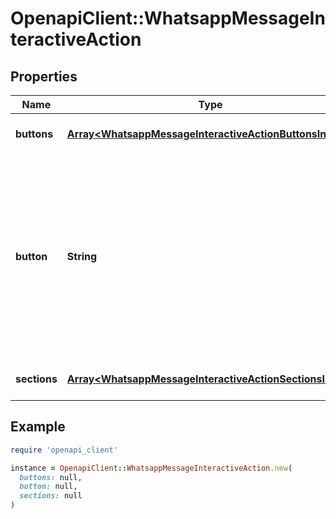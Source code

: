 # OpenapiClient::WhatsappMessageInteractiveAction

## Properties

| Name | Type | Description | Notes |
| ---- | ---- | ----------- | ----- |
| **buttons** | [**Array&lt;WhatsappMessageInteractiveActionButtonsInner&gt;**](WhatsappMessageInteractiveActionButtonsInner.md) | Required for Reply Buttons. | [optional] |
| **button** | **String** | Required for List Messages. Button content. It cannot be an empty string and must be unique within the message. Emojis are supported, markdown is not. | [optional] |
| **sections** | [**Array&lt;WhatsappMessageInteractiveActionSectionsInner&gt;**](WhatsappMessageInteractiveActionSectionsInner.md) | Required for List Messages. | [optional] |

## Example

```ruby
require 'openapi_client'

instance = OpenapiClient::WhatsappMessageInteractiveAction.new(
  buttons: null,
  button: null,
  sections: null
)
```

